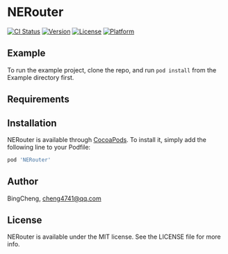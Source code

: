 # NERouter

[![CI Status](https://img.shields.io/travis/BingCheng/NERouter.svg?style=flat)](https://travis-ci.org/BingCheng/NERouter)
[![Version](https://img.shields.io/cocoapods/v/NERouter.svg?style=flat)](https://cocoapods.org/pods/NERouter)
[![License](https://img.shields.io/cocoapods/l/NERouter.svg?style=flat)](https://cocoapods.org/pods/NERouter)
[![Platform](https://img.shields.io/cocoapods/p/NERouter.svg?style=flat)](https://cocoapods.org/pods/NERouter)

## Example

To run the example project, clone the repo, and run `pod install` from the Example directory first.

## Requirements

## Installation

NERouter is available through [CocoaPods](https://cocoapods.org). To install
it, simply add the following line to your Podfile:

```ruby
pod 'NERouter'
```

## Author

BingCheng, cheng4741@qq.com

## License

NERouter is available under the MIT license. See the LICENSE file for more info.
